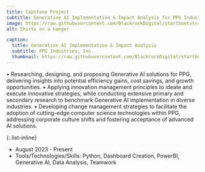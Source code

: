 ```yaml
---
title: Capstone Project
subtitle: Generative AI Implementation & Impact Analysis for PPG Industries, Inc.
image: https://raw.githubusercontent.com/BlackrockDigital/startbootstrap-agency/master/src/assets/img/portfolio/01-full.jpg
alt: Shirts on a hanger 

caption:
  title: Generative AI Implementation & Impact Analysis
  subtitle: PPG Industries, Inc.
  thumbnail: https://raw.githubusercontent.com/BlackrockDigital/startbootstrap-agency/master/src/assets/img/portfolio/01-thumbnail.jpg
---
```


•	Researching, designing, and proposing Generative AI solutions for PPG, delivering insights into potential efficiency gains, cost savings, and growth opportunities. 
•	Applying innovation management principles to ideate and execute innovative strategies, while conducting extensive primary and secondary research to benchmark Generative AI implementation in diverse industries.
•	Developing change management strategies to facilitate the adoption of cutting-edge computer science technologies within PPG, addressing corporate culture shifts and fostering acceptance of advanced AI solutions.

{:.list-inline}

- August 2023 - Present
- Tools/Technologies/Skills: Python, Dashboard Creation, PowerBI, Generative AI, Data Analysis, Teamwork

